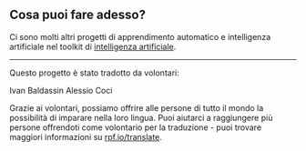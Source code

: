 ## Cosa puoi fare adesso?

Ci sono molti altri progetti di apprendimento automatico e intelligenza artificiale nel toolkit di [intelligenza artificiale](https://projects.raspberrypi.org/it-IT/pathways/ai-toolkit).

***

Questo progetto è stato tradotto da volontari:

Ivan Baldassin
Alessio Coci

Grazie ai volontari, possiamo offrire alle persone di tutto il mondo la possibilità di imparare nella loro lingua. Puoi aiutarci a raggiungere più persone offrendoti come volontario per la traduzione - puoi trovare maggiori informazioni su [rpf.io/translate](https://rpf.io/translate).
